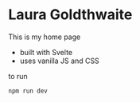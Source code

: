 # Laura Goldthwaite
This is my home page 

- built with Svelte
- uses vanilla JS and CSS

to run
```bash
npm run dev 
```
